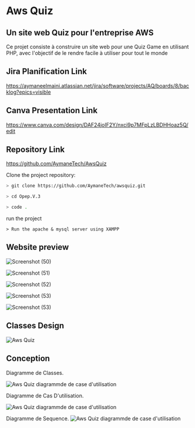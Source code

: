
#  Aws Quiz

## Un site web Quiz pour l'entreprise AWS 


Ce projet consiste à construire un site web pour une Quiz Game en utilisant PHP, avec l'objectif de le rendre facile à utiliser pour tout le monde
## Jira Planification Link
https://aymaneelmaini.atlassian.net/jira/software/projects/AQ/boards/8/backlog?epics=visible

## Canva Presentation Link
https://www.canva.com/design/DAF24joIF2Y/nxci9p7MFpLzLBDHHoaz5Q/edit
## Repository Link
https://github.com/AymaneTech/AwsQuiz


Clone the project repository:

```bash
> git clone https://github.com/AymaneTech/awsquiz.git
```
```bash
> cd Opep.V.3
```
```bash
> code .
```


run the project

```Xampp
> Run the apache & mysql server using XAMPP
```

## Website preview

![Screenshot (50)](./App/preview/screenshots/name.png)

![Screenshot (51)](./App/preview/screenshots/welcome.png)

![Screenshot (52)](./App/preview/screenshots/questions.png)

![Screenshot (53)](./App/preview/screenshots/score.png)

![Screenshot (53)](./App/preview/screenshots/answers.png)

## Classes Design

![Aws Quiz](App/preview/diagrams/models.png)



## Conception

Diagramme de Classes.

![Aws Quiz diagrammde de case d'utilisation](App/preview/diagrams/class.png)

Diagramme de Cas D'utilisation.

![Aws Quiz diagrammde de case d'utilisation](App/preview/diagrams/usecase.png)

Diagramme de Sequence.
![Aws Quiz diagrammde de case d'utilisation](App/preview/diagrams/sequence.png)
